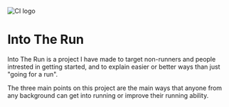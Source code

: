 ![CI logo](https://codeinstitute.s3.amazonaws.com/fullstack/ci_logo_small.png)

# Into The Run

Into The Run is a project I have made to target non-runners and people intrested in getting started, and to explain easier or better ways than just "going for a run".

The three main points on this project are the main ways that anyone from any background can get into running or improve their running ability.
